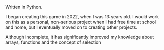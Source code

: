 Written in Python.

I began creating this game in 2022, when I was 13 years old. I would work on this as a personal, non-serious project when I had free time at school and home, but I eventually moved on to creating other projects.

Although incomplete, it has significantly improved my knowledge about arrays, functions and the concept of selection
